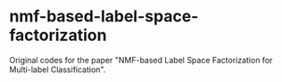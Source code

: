 # nmf-based-label-space-factorization
Original codes for the paper "NMF-based Label Space Factorization for Multi-label Classification".


